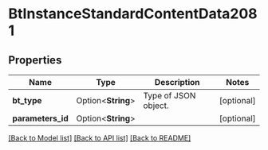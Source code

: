 # BtInstanceStandardContentData2081

## Properties

Name | Type | Description | Notes
------------ | ------------- | ------------- | -------------
**bt_type** | Option<**String**> | Type of JSON object. | [optional]
**parameters_id** | Option<**String**> |  | [optional]

[[Back to Model list]](../README.md#documentation-for-models) [[Back to API list]](../README.md#documentation-for-api-endpoints) [[Back to README]](../README.md)


